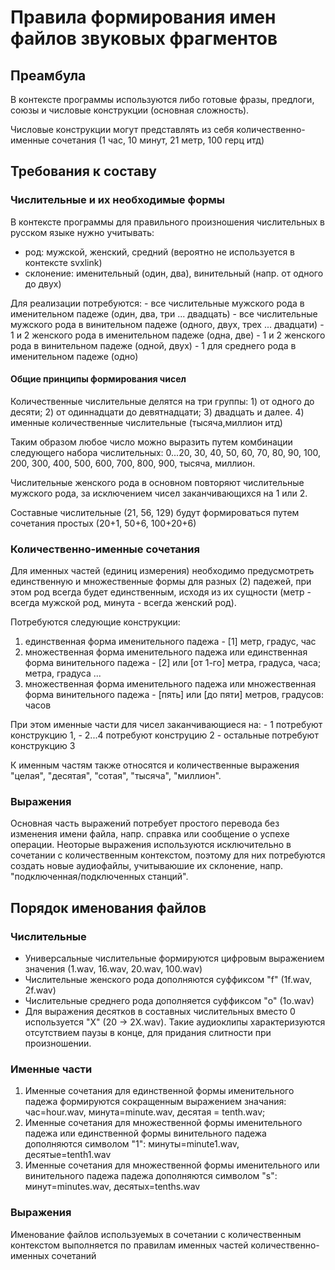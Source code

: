 # Правила формирования имен файлов звуковых фрагментов

## Преамбула

В контексте программы используются либо готовые фразы, предлоги, союзы и числовые конструкции (основная сложность).

Числовые конструкции могут представлять из себя количественно-именные сочетания (1 час, 10 минут, 21 метр, 100 герц итд)

## Требования к составу

### Числительные и их необходимые формы

В контексте программы для правильного произношения числительных в русском языке нужно учитывать: 

 - род: мужской, женский, средний (вероятно не используется в контексте svxlink)  
 - склонение: именительный (один, два), винительный (напр. от одного до двух)

Для реализации потребуются:
	- все числительные мужского рода в именительном падеже (один, два, три ... двадцать) 
	- все числительные мужского рода в винительном падеже (одного, двух, трех ... двадцати)
	- 1 и 2 женского рода в именительном падеже (одна, две)
	- 1 и 2 женского рода в винительном падеже (одной, двух)
	- 1 для среднего рода в именительном падеже (одно)

#### Общие принципы формирования чисел

Количественные числительные делятся на три группы: 
	1) от одного до десяти; 
	2) от одиннадцати до девятнадцати; 
	3) двадцать и далее. 
	4) именные количественные числительные (тысяча,миллион итд)

Таким образом любое число можно выразить путем комбинации следующего набора числительных:
0...20, 30, 40, 50, 60, 70, 80, 90, 100, 200, 300, 400, 500, 600, 700, 800, 900, тысяча, миллион.

Числительные женского рода в основном повторяют числительные мужского рода, за исключением чисел заканчивающихся на 1 или 2.

Составные числительные (21, 56, 129) будут формироваться путем сочетания простых (20+1, 50+6, 100+20+6)


### Количественно-именные сочетания

Для именных частей (единиц измерения) необходимо предусмотреть единственную и множественные формы для разных (2) падежей, при этом род всегда будет единственным, исходя из их сущности (метр - всегда мужской род, минута - всегда женский род).

Потребуются следующие конструкции:
 1) единственная форма именительного падежа - [1] метр, градус, час 
 2) множественная форма именительного падежа или единственная форма винительного падежа - [2] или [от 1-го] метра, градуса, часа;  метра, градуса ...
 3) множественная форма именительного падежа или множественная форма винительного падежа - [пять] или [до пяти] метров, градусов: часов

При этом именные части для чисел заканчивающиеся на:
	- 1 потребуют конструкцию 1,
	- 2...4 потребуют конструцию 2
	- остальные потребуют конструкцию 3

К именным частям также относятся и количественные выражения "целая", "десятая", "сотая", "тысяча", "миллион".

### Выражения

Основная часть выражений потребует простого перевода без изменения имени файла, напр. справка или сообщение о успехе операции.
Неоторые выражения используются исключительно в сочетании с количественным контекстом, поэтому для них потребуются создать новые аудиофайлы, 
учитываюшие их склонение, напр. "подключенная/подключенных станций". 


## Порядок именования файлов

### Числительные

 - Универсальные числительные формируются цифровым выражением значения (1.wav, 16.wav, 20.wav, 100.wav)
 - Числительные женского рода дополняются суффиксом "f" (1f.wav, 2f.wav)
 - Числительные среднего рода дополняется суффиксом "o" (1o.wav)
 - Для выражения десятков в составных числительных вместо 0 используется "X" (20 -> 2X.wav). Такие аудиоклипы характеризуются отсутствием паузы в конце, для придания слитности при произношении.


### Именные части

 1) Именные сочетания для единственной формы именительного падежа формируются сокращенным выражением значания: 
 	час=hour.wav, минута=minute.wav, десятая = tenth.wav;
 2) Именные сочетания для множественной формы именительного падежа или единственной формы винительного падежа дополняются символом "1":
    минуты=minute1.wav, десятые=tenth1.wav
 3) Именные сочетания для множественной формы именительного или винительного падежа падежа дополняются символом "s":
	минут=minutes.wav, десятых=tenths.wav

### Выражения 

Именование файлов используемых в сочетании с количественным контекстом выполняется по правилам именных частей количественно-именных сочетаний